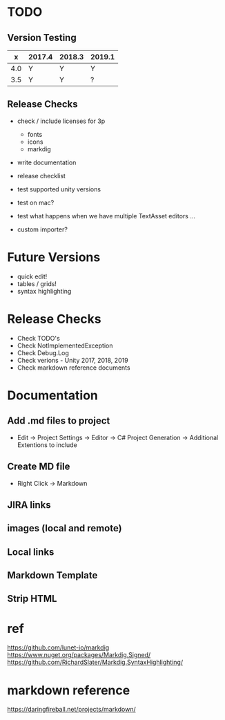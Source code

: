 TODO
==============================================================================

## Version Testing

  x  | 2017.4 | 2018.3 | 2019.1 |
-----|--------|--------|--------|
4.0  |   Y    |   Y    |   Y    |
3.5  |   Y    |   Y    |   ?    |


## Release Checks

* check / include licenses for 3p
  * fonts
  * icons
  * markdig

* write documentation
* release checklist
* test supported unity versions
* test on mac?

* test what happens when we have multiple TextAsset editors ...
* custom importer?


Future Versions
==============================================================================

* quick edit!
* tables / grids!
* syntax highlighting


Release Checks
==============================================================================

* Check TODO's
* Check NotImplementedException
* Check Debug.Log
* Check verions - Unity 2017, 2018, 2019
* Check markdown reference documents


Documentation
==============================================================================


## Add .md files to project

* Edit -> Project Settings -> Editor -> C# Project Generation -> Additional Extentions to include

## Create MD file

* Right Click -> Markdown

## JIRA links
## images (local and remote)
## Local links
## Markdown Template
## Strip HTML

 
ref
==============================================================================

https://github.com/lunet-io/markdig
https://www.nuget.org/packages/Markdig.Signed/
https://github.com/RichardSlater/Markdig.SyntaxHighlighting/


markdown reference
==============================================================================

https://daringfireball.net/projects/markdown/

